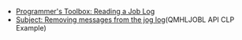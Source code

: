 <ul>
  <li><a href="https://www.mcpressonline.com/programming-other/general/programmers-toolbox-reading-a-job-log">Programmer's Toolbox: Reading a Job Log</a></li>
  <li><a href="https://archive.midrange.com/midrange-l/199810/msg00146.html">Subject: Removing messages from the jog log</a>(QMHLJOBL API CLP Example)</li>
</ul>
